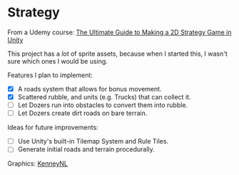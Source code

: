 # Strategy
From a Udemy course: [The Ultimate Guide to Making a 2D Strategy Game in Unity](https://www.udemy.com/course/the-ultimate-guide-to-making-a-2d-strategy-game-in-unity/)

This project has a *lot* of sprite assets, because when I started this, I wasn't sure which ones I would be using.

Features I plan to implement:
- [x] A roads system that allows for bonus movement.
- [x] Scattered rubble, and units (e.g. Trucks) that can collect it.
- [ ] Let Dozers run into obstacles to convert them into rubble.
- [ ] Let Dozers create dirt roads on bare terrain.

Ideas for future improvements:
- [ ] Use Unity's built-in Tilemap System and Rule Tiles.
- [ ] Generate initial roads and terrain procedurally.

Graphics: [KenneyNL](https://www.kenney.nl/assets)

